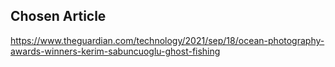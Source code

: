 ## Chosen Article

https://www.theguardian.com/technology/2021/sep/18/ocean-photography-awards-winners-kerim-sabuncuoglu-ghost-fishing